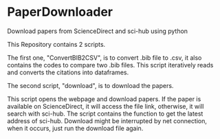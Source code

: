 # PaperDownloader
Download papers from ScienceDirect and sci-hub using python

This Repository contains 2 scripts. 

The first one, "ConvertBIB2CSV", is to convert .bib file to .csv, it also contains the codes to compare two .bib files.
This script iteratively reads and converts the citations into dataframes. 

The second script, "download", is to download the papers.

This script opens the webpage and download papers. If the paper is available on ScienceDirect, it will access the file link, otherwise, it will search with sci-hub.
The script contains the function to get the latest address of sci-hub.
Download might be interrupted by net connection, when it occurs, just run the download file again.

